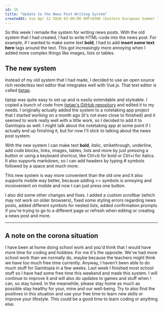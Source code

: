 ```yaml
---
id: 15
title: "Update to the News Post Writing System"
createdAt: Sun Apr 12 2020 03:00:00 GMT+0300 (Eastern European Summer Time)
---
```


So this week I remade the system for writing news posts. With the old system that I had created, I had to write HTML-code into the news post. For example, if I wanted to make some text **bold**, I had to add <b>**insert some text here**</b> tags around the text. This got increasingly more annoying when I added more complex things like images, lists or tables.

## The new system

Instead of my old system that I had made, I decided to use an open source rich renderless text editor that integrates well with Vue.js. That text editor is called [tiptap](https://tiptap.scrumpy.io/).

tiptap was quite easy to set up and is easily extendable and styleable. I copied a bunch of code from [tiptap's GitHub repository](https://github.com/scrumpy/tiptap) and edited it to my needs. I originally actually added the system to a notetaking app project that I started working on a month ago (it's not even close to finished) and it seemed to work really well with a little work, so I decided to add it to Gamitopia as well. I might talk about the notetaking app at some point if I actually end up finishing it, but for now I'll stick to talking about the news post system.

With the new system I can make text **bold**, _italic_, strikethrough, underline, add code blocks, links, images, tables, lists and more by just pressing a button or using a keyboard shortcut, like Ctrl+b for bold or Ctrl+i for italics. It also supports markdown, so I can add headers by typing # symbols followed by a space and much more.

This new system is way more convenient than the old one and it also supports mobile way better, because adding <> symbols is annoying and inconvenient on mobile and now I can just press one button.

I also did some other changes and fixes. I added a custom scrollbar (which may not work on older browsers), fixed some styling errors regarding news posts, added different symbols for nested lists, added confirmation prompts if you're trying to go to a different page or refresh when editing or creating a news post and more.

---

## A note on the corona situation

I have been at home doing school work and you'd think that I would have more time for coding and hobbies. For me it's the opposite. We've had more school work than we normally do, maybe because the teachers might think we have too much free time currently. Anyway, I haven't been able to do much stuff for Gamitopia in a few weeks. Last week I finished most school stuff so I have had some free time this weekend and made this system. I will continue to improve it and will also do updates to games and stuff when I can, so stay tuned. In the meanwhile, please stay home as much as possible stay healthy for your, mine and our well-being. Try to also find the positives in this situation and use your free time to learn new skills or improve your lifestyle. This could be a good time to learn coding or anything else.